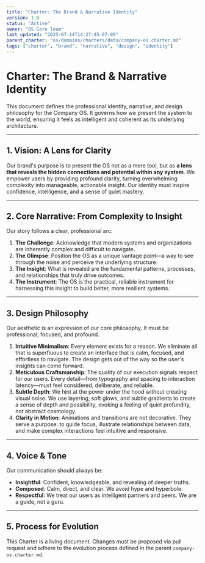 ```yaml
---
title: "Charter: The Brand & Narrative Identity"
version: 1.0
status: "Active"
owner: "OS Core Team"
last_updated: "2025-07-14T14:27:45-07:00"
parent_charter: "os/domains/charters/data/company-os.charter.md"
tags: ["charter", "brand", "narrative", "design", "identity"]
---
```


# **Charter: The Brand & Narrative Identity**

This document defines the professional identity, narrative, and design philosophy for the Company OS. It governs how we present the system to the world, ensuring it feels as intelligent and coherent as its underlying architecture.

---

## **1. Vision: A Lens for Clarity**

Our brand's purpose is to present the OS not as a mere tool, but as **a lens that reveals the hidden connections and potential within any system**. We empower users by providing profound clarity, turning overwhelming complexity into manageable, actionable insight. Our identity must inspire confidence, intelligence, and a sense of quiet mastery.

---

## **2. Core Narrative: From Complexity to Insight**

Our story follows a clear, professional arc:

1.  **The Challenge**: Acknowledge that modern systems and organizations are inherently complex and difficult to navigate.
2.  **The Glimpse**: Position the OS as a unique vantage point—a way to see through the noise and perceive the underlying structure.
3.  **The Insight**: What is revealed are the fundamental patterns, processes, and relationships that truly drive outcomes.
4.  **The Instrument**: The OS is the practical, reliable instrument for harnessing this insight to build better, more resilient systems.

---

## **3. Design Philosophy**

Our aesthetic is an expression of our core philosophy. It must be professional, focused, and profound.

1.  **Intuitive Minimalism**: Every element exists for a reason. We eliminate all that is superfluous to create an interface that is calm, focused, and effortless to navigate. The design gets out of the way so the user's insights can come forward.
2.  **Meticulous Craftsmanship**: The quality of our execution signals respect for our users. Every detail—from typography and spacing to interaction latency—must feel considered, deliberate, and reliable.
3.  **Subtle Depth**: We hint at the power under the hood without creating visual noise. We use layering, soft glows, and subtle gradients to create a sense of depth and possibility, evoking a feeling of quiet profundity, not abstract cosmology.
4.  **Clarity in Motion**: Animations and transitions are not decorative. They serve a purpose: to guide focus, illustrate relationships between data, and make complex interactions feel intuitive and responsive.

---

## **4. Voice & Tone**

Our communication should always be:

* **Insightful**: Confident, knowledgeable, and revealing of deeper truths.
* **Composed**: Calm, direct, and clear. We avoid hype and hyperbole.
* **Respectful**: We treat our users as intelligent partners and peers. We are a guide, not a guru.

---

## **5. Process for Evolution**

This Charter is a living document. Changes must be proposed via pull request and adhere to the evolution process defined in the parent `company-os.charter.md`.
